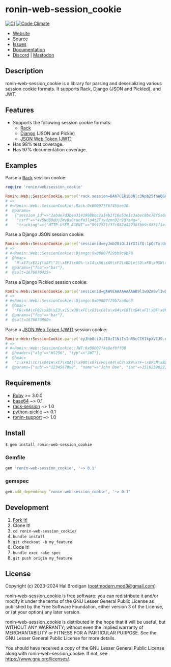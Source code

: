 # ronin-web-session_cookie

[![CI](https://github.com/ronin-rb/ronin-web-session_cookie/actions/workflows/ruby.yml/badge.svg)](https://github.com/ronin-rb/ronin-web-session_cookie/actions/workflows/ruby.yml)
[![Code Climate](https://codeclimate.com/github/ronin-rb/ronin-web-session_cookie.svg)](https://codeclimate.com/github/ronin-rb/ronin-web-session_cookie)

* [Website](https://ronin-rb.dev/)
* [Source](https://github.com/ronin-rb/ronin-web-session_cookie)
* [Issues](https://github.com/ronin-rb/ronin-web-session_cookie/issues)
* [Documentation](https://ronin-rb.dev/docs/ronin-web-session_cookie/frames)
* [Discord](https://discord.gg/6WAb3PsVX9) |
  [Mastodon](https://infosec.exchange/@ronin_rb)

## Description

ronin-web-session_cookie is a library for parsing and deserializing various
session cookie formats. It supports Rack, Django (JSON and Pickled), and JWT.

## Features

* Supports the following session cookie formats:
  * [Rack][rack-session]
  * [Django] \(JSON and Pickle\)
  * [JSON Web Token (JWT)][JWT]
* Has 98% test coverage.
* Has 97% documentation coverage.

## Examples

Parse a [Rack][rack-session] session cookie:

```ruby
require 'ronin/web/session_cookie'

Ronin::Web::SessionCookie.parse('rack.session=BAh7CEkiD3Nlc3Npb25faWQGOgZFVG86HVJhY2s6OlNlc3Npb246OlNlc3Npb25JZAY6D0BwdWJsaWNfaWRJIkUyYWJkZTdkM2I0YTMxNDE5OThiYmMyYTE0YjFmMTZlNTNlMWMzYWJlYzhiYzc4ZjVhMGFlMGUwODJmMjJlZGIxBjsARkkiCWNzcmYGOwBGSSIxNHY1TmRCMGRVaklXdjhzR3J1b2ZhM2xwNHQyVGp5ZHptckQycjJRWXpIZz0GOwBGSSINdHJhY2tpbmcGOwBGewZJIhRIVFRQX1VTRVJfQUdFTlQGOwBUSSItOTkxNzUyMWYzN2M4ODJkNDIyMzhmYmI5Yzg4MzFmMWVmNTAwNGQyYwY7AEY%3D--02184e43850f38a46c8f22ffb49f7f22be58e272')
# =>
# #<Ronin::Web::SessionCookie::Rack:0x00007ff67455ee30
#  @params=
#   {"session_id"=>"2abde7d3b4a3141998bbc2a14b1f16e53e1c3abec8bc78f5a0ae0e082f22edb1",
#    "csrf"=>"4v5NdB0dUjIWv8sGruofa3lp4t2TjydzmrD2r2QYzHg=",
#    "tracking"=>{"HTTP_USER_AGENT"=>"9917521f37c882d42238fbb9c8831f1ef5004d2c"}}>
```

Parse a Django JSON session cookie:

```ruby
Ronin::Web::SessionCookie.parse('sessionid=eyJmb28iOiJiYXIifQ:1pQcTx:UufiSnuPIjNs7zOAJS0UpqnyvRt7KET7BVes0I8LYbA')
# => 
# #<Ronin::Web::SessionCookie::Django:0x00007f29bb9c6b70
#  @hmac=
#   "R\xE7\xE2J{\x8F\"3l\xEF3\x80%-\x14\xA6\xA9\xF2\xBD\e{(D\xFB\x05W\xAC\xD0\x8F\va\xB0",
#  @params={"foo"=>"bar"},
#  @salt=1676070425>
```

Parse a Django Pickled session cookie:

```ruby
Ronin::Web::SessionCookie.parse('sessionid=gAWVEAAAAAAAAAB9lIwDZm9vlIwDYmFylHMu:1pQcay:RjaK8DKN4xXQ_APIXXWEyFS08Q-PGo6UlRBFpedFk9M')
# =>
# #<Ronin::Web::SessionCookie::Django:0x00007f29b7aa6dc8
#  @hmac=
#   "F6\x8A\xF02\x8D\xE3\x15\xD0\xFC\x03\xC8]u\x84\xC8T\xB4\xF1\x0F\x8F\x1A\x8E\x94\x95\x10E\xA5\xE7E\x93\xD3",
#  @params={"foo"=>"bar"},
#  @salt=1676070860>
```

Parse a [JSON Web Token (JWT)][JWT] session cookie:

```ruby
Ronin::Web::SessionCookie.parse('eyJhbGciOiJIUzI1NiIsInR5cCI6IkpXVCJ9.eyJzdWIiOiIxMjM0NTY3ODkwIiwibmFtZSI6IkpvaG4gRG9lIiwiaWF0IjoxNTE2MjM5MDIyfQ.SflKxwRJSMeKKF2QT4fwpMeJf36POk6yJV_adQssw5c')
# =>
# #<Ronin::Web::SessionCookie::JWT:0x00007f4e8ef0ff08
#  @header={"alg"=>"HS256", "typ"=>"JWT"},
#  @hmac=
#   "I\xF9J\xC7\x04IH\xC7\x8A(]\x90O\x87\xF0\xA4\xC7\x89\x7F~\x8F:N\xB2%V\x9DB\xCB0\xE5",
#  @params={"sub"=>"1234567890", "name"=>"John Doe", "iat"=>1516239022}>
```

## Requirements

* [Ruby] >= 3.0.0
* [base64] ~> 0.1
* [rack-session] ~> 1.0
* [python-pickle] ~> 0.1
* [ronin-support] ~> 1.0

## Install

```shell
$ gem install ronin-web-session_cookie
```

### Gemfile

```ruby
gem 'ronin-web-session_cookie', '~> 0.1'
```

### gemspec

```ruby
gem.add_dependency 'ronin-web-session_cookie', '~> 0.1'
```

## Development

1. [Fork It!](https://github.com/ronin-rb/ronin-web-session_cookie/fork)
2. Clone It!
3. `cd ronin-web-session_cookie/`
4. `bundle install`
5. `git checkout -b my_feature`
6. Code It!
7. `bundle exec rake spec`
8. `git push origin my_feature`

## License

Copyright (c) 2023-2024 Hal Brodigan (postmodern.mod3@gmail.com)

ronin-web-session_cookie is free software: you can redistribute it and/or modify
it under the terms of the GNU Lesser General Public License as published
by the Free Software Foundation, either version 3 of the License, or
(at your option) any later version.

ronin-web-session_cookie is distributed in the hope that it will be useful,
but WITHOUT ANY WARRANTY; without even the implied warranty of
MERCHANTABILITY or FITNESS FOR A PARTICULAR PURPOSE.  See the
GNU Lesser General Public License for more details.

You should have received a copy of the GNU Lesser General Public License
along with ronin-web-session_cookie.  If not, see <https://www.gnu.org/licenses/>.

[Ruby]: https://www.ruby-lang.org
[base64]: https://github.com/ruby/base64#readme
[rack-session]: https://github.com/rack/rack-session
[python-pickle]: https://github.com/postmodern/python-pickle#readme
[ronin-support]: https://github.com/ronin-rb/ronin-support#readme
[Django]: https://docs.djangoproject.com/en/4.1/topics/http/sessions/#using-cookie-based-sessions
[JWT]: https://jwt.io
